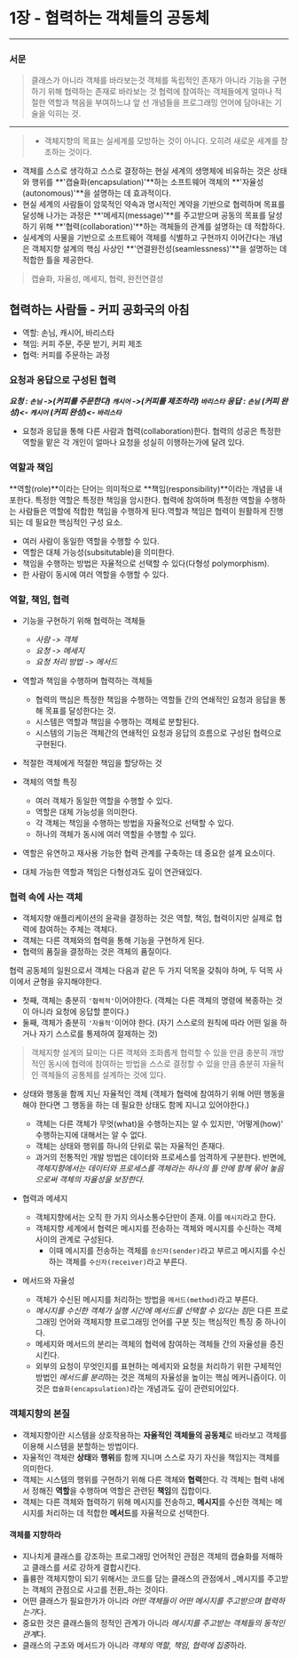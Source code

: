 # 1장 - 협력하는 객체들의 공동체
---
### 서문 
> 클래스가 아니라 객체를 바라보는것
객체를 독립적인 존재가 아니라 기능을 구현하기 위해 협력하는 존재로 바라보는 것
협력에 참여하는 객체들에게 얼마나 적절한 역할과 책음을 부여하느냐
앞 선 개념들을 프로그래밍 언어에 담아내는 기술을 익히는 것.

---

>* 객체지향의 목표는 실세계를 모방하는 것이 아니다. 오히려 새로운 세계를 창조하는 것이다.
* 객체를 스스로 생각하고 스스로 결정하는 현실 세계의 생명체에 비유하는 것은 상태와 행위를 **'캡슐화(encapsulation)'**하는 소프트웨어 객체의 **'자율성(autonomous)'**을 설명하는 데 효과적이다.
* 현실 세계의 사람들이 암묵적인 약속과 명시적인 계약을 기반으로 협력하며 목표를 달성해 나가는 과정은 **'메세지(message)'**를 주고받으며 공동의 목표를 달성하기 위해 **'협력(collaboration)'**하는 객체들의 관계를 설명하는 데 적합하다.
* 실세계의 사물을 기반으로 소프트웨어 객체를 식별하고 구현까지 이어간다는 개념은 객체지향 설계의 핵심 사상인 **'연결완전성(seamlessness)'**을 설명하는 데 적합한 틀을 제공한다.

> 캡슐화, 자율성, 메세지, 협력, 완전연결성


## 협력하는 사람들 - 커피 공화국의 아침 
* 역할: 손님, 캐시어, 바리스타
* 책임: 커피 주문, 주문 받기, 커피 제조
* 협력: 커피를 주문하는 과정 

### 요청과 응답으로 구성된 협력
_**요청 : ```손님``` ->(커피를 주문한다) ```캐시어``` ->(커피를 제조하라) ```바리스타```**_
_**응답 : ```손님``` (커피 완성)<- ```캐시어``` (커피 완성)<- ```바리스타```**_
* 요청과 응답을 통해 다른 사람과 협력(collaboration)한다. 협력의 성공은 특정한 역할을 맡은 각 개인이 얼마나 요청을 성실히 이행하는가에 달려 있다.

### 역할과 책임
**역할(role)**이라는 단어는 의미적으로 **책임(responsibility)**이라는 개념을 내포한다.
특정한 역할은 특정한 책임을 암시한다. 협력에 참여하며 특정한 역할을 수행하는 사람들은 역할에 적합한 책임을 수행하게 된다.역할과 책임은 협력이 원활하게 진행되는 데 필요한 핵심적인 구성 요소.
* 여러 사람이 동일한 역할을 수행할 수 있다.
* 역할은 대체 가능성(subsitutable)을 의미한다.
* 책임을 수행하는 방법은 자율적으로 선택할 수 있다(다형성 polymorphism).
* 한 사람이 동시에 여러 역할을 수행할 수 있다.

### 역할, 책임, 협력
* 기능을 구현하기 위해 협력하는 객체들
    * *사람 -> 객체*
    * *요청 -> 메세지*
    * *요청 처리 방법 -> 메서드*

* 역할과 책임을 수행하며 협력하는 객체들
    * 협력의 핵심은 특정한 책임을 수행하는 역할들 간의 연쇄적인 요청과 응답을 통해 목표를 달성한다는 것.
    * 시스템은 역할과 책임을 수행하는 객체로 분할된다.
    * 시스템의 기능은 객체간의 연쇄적인 요청과 응답의 흐름으로 구성된 협력으로 구현된다.
    
* 적절한 객체에게 적절한 책임을 할당하는 것
* 객체의 역할 특징 
  * 여러 객체가 동일한 역할을 수행할 수 있다.
  * 역할은 대체 가능성을 의미한다.
  * 각 객체는 책임을 수행하는 방법을 자율적으로 선택할 수 있다.
  * 하나의 객체가 동시에 여러 역할을 수행할 수 있다. 
* 역할은 유연하고 재사용 가능한 협력 관계를 구축하는 데 중요한 설계 요소이다.
* 대체 가능한 역할과 책임은 다형성과도 깊이 연관돼있다.

### 협력 속에 사는 객체
* 객체지향 애플리케이션의 윤곽을 결정하는 것은 역할, 책임, 협력이지만 실제로 협력에 참여하는 주체는 객체다.
* 객체는 다른 객체와의 협력을 통해 기능을 구현하게 된다. 
* 협력의 품질을 결정하는 것은 객체의 품질이다.

협력 공동체의 일원으로서 객체는 다음과 같은 두 가지 덕목을 갖춰야 하며, 두 덕목 사이에서 균형을 유지해야한다.
* 첫째, 객체는 충분히 ```'협력적'```이어야한다. (객체는 다른 객체의 명령에 복종하는 것이 아니라 요청에 응답할 뿐이다.)
* 둘째, 객체가 충분히 ```'자율적'```이어야 한다. (자기 스스로의 원칙에 따라 어떤 일을 하거나 자기 스스로를 통제하여 절제하는 것)
> 객체지향 설계의 묘미는 다른 객체와 조화롭게 협력할 수 있을 만큼 충분히 개방적인 동시에 협력에 참여하는 방법을 스스로 결정할 수 있을 만큼 충분히 자율적인 객체들의 공통체를 설계하는 것에 있다.

* 상태와 행동을 함께 지닌 자율적인 객체 (객체가 협력에 참여하기 위해 어떤 행동을 해야 한다면 그 행동을 하는 데 필요한 상태도 함께 지니고 있어야한다.)
  * 객체는 다른 객체가 무엇(what)을 수행하는지는 알 수 있지만, '어떻게(how)' 수행하는지에 대해서는 알 수 없다.
  * 객체는 상태와 행위를 하나의 단위로 묶는 자율적인 존재다.
  * 과거의 전통적인 개발 방법은 데이터와 프로세스를 엄격하게 구분한다. 반면에, *객체지향에서는 데이터와 프로세스를 객체라는 하나의 틀 안에 함께 묶어 놓음으로써 객체의 자율성을 보장한다.*

* 협력과 메세지
  * 객체지향에서는 오직 한 가지 의사소통수단만이 존재. 이를 ```메시지```라고 한다.
  * 객체지향 세계에서 협력은 메시지를 전송하는 객체와 메시지를 수신하는 객체 사이의 관계로 구성된다.
    * 이때 메시지를 전송하는 객체를 ```송신자(sender)```라고 부르고 메시지를 수신하는 객체를 ```수신자(receiver)```라고 부른다.

* 메서드와 자율성
  * 객체가 수신된 메시지를 처리하는 방법을 ```메서드(method)```라고 부른다.
  * *메시지를 수신한 객체가 실행 시간에 메서드를 선택할 수 있다는 점*은 다른 프로그래밍 언어와 객체지향 프로그래밍 언어를 구분 짓는 핵심적인 특징 중 하나이다.
  * 메세지와 메서드의 분리는 객체의 협력에 참여하는 객체들 간의 자율성을 증진시킨다. 
  * 외부의 요청이 무엇인지를 표현하는 메세지와 요청을 처리하기 위한 구체적인 방법인 *메서드를 분리*하는 것은 객체의 자율성을 높이는 핵심 메커니즘이다. 이것은 ```캡슐화(encapsulation)```라는 개념과도 깊이 관련되어있다. 
  
### 객체지향의 본질
* 객체지향이란 시스템을 상호작용하는 **자율적인 객체들의 공동체**로 바라보고 객체를 이용해 시스템을 분할하는 방법이다.
* 자율적인 객체란 **상태**와 **행위**를 함께 지니며 스스로 자기 자신을 책임지는 객체를 의미한다.
* 객체는 시스템의 행위를 구현하기 위해 다른 객체와 **협력**한다. 각 객체는 협력 내에서 정해진 **역할**을 수행하며 역할은 관련된 **책임**의 집합이다.
* 객체는 다른 객체와 협력하기 위해 메시지를 전송하고, **메시지**를 수신한 객체는 메시지를 처리하는 데 적합한 **메서드**를 자율적으로 선택한다.

#### 객체를 지향하라
* 지나치게 클래스를 강조하는 프로그래밍 언어적인 관점은 객체의 캡슐화를 저해하고 클래스를 서로 강하게 결합시킨다.
* 휼륭한 객체지향이 되기 위해서는 코드를 담는 클래스의 관점에서 _메시지를 주고받는 객체의 관점으로 사고를 전환_하는 것이다.
* 어떤 클래스가 필요한가가 아니라 *어떤 객체들이 어떤 메시지를 주고받으며 협력하는가*다.
* 중요한 것은 클래스들의 정적인 관계가 아니라 *메시지를 주고받는 객체들의 동적인 관계*다.
* 클래스의 구조와 메서드가 아니라 *객체의 역할, 책임, 협력에 집중*하라.